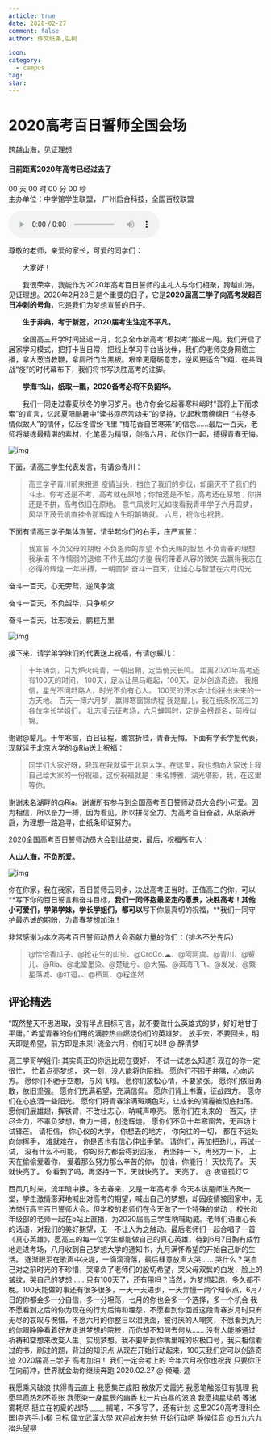 ```yaml
---
article: true
date: 2020-02-27
comment: false
author: 作文纸条,弘树

icon:
category:
  - campus 
tag:
star:
---
```


# 2020高考百日誓师全国会场

跨越山海，见证理想

<!-- more -->

<script>
        //高考倒计时
        function getRTime(){
            var EndTime= new Date("2020/07/07 00:00:00"); //截止时间
            var NowTime = new Date();
            var t = NowTime.getTime() - EndTime.getTime();
            var d=Math.floor(t/1000/60/60/24);
            var h=Math.floor(t/1000/60/60%24);
            var m=Math.floor(t/1000/60%60);
            var s=Math.floor(t/1000%60);
            document.getElementById("t_d").innerHTML = d + " 天";
            document.getElementById("t_h").innerHTML = h + " 时";
            document.getElementById("t_m").innerHTML = m + " 分";
            document.getElementById("t_s").innerHTML = s + " 秒";
        }
        setInterval(getRTime,1000);
</script>
<div class="timeActive">
	<h4>目前距离2020年高考已经过去了</h4>
  <div id="CountMsg" class="HotDate">
		<span id="t_d"> 00 天 </span>
		<span id="t_h">00 时</span>
		<span id="t_m">00 分</span>
		<span id="t_s">00 秒</span>
	</div>
</div>
主办单位：中学馆学生联盟， 广州启合科技，全国百校联盟

<audio controls="" src="http://hssvr01.oss-cn-zhangjiakou.aliyuncs.com/hongshu/file/2020/02/brss.mp3" autoplay="autoplay"></audio>

尊敬的老师，亲爱的家长，可爱的同学们：

  大家好！

  我很荣幸，我能作为2020年高考百日誓师的主礼人与你们相聚，跨越山海，见证理想。2020年2月28日是个重要的日子，它是**2020届高三学子向高考发起百日冲刺的号角**，它是我们为梦想宣誓的日子。

  **生于非典，考于新冠，2020届考生注定不平凡。**

  全国高三开学时间延迟一月，北京全市新高考“模拟考”推迟一周。我们开启了居家学习模式，把打卡当日常，把线上学习平台当伙伴，我们的老师变身网络主播，拿大葱当教鞭，拿厕所门当黑板。艰辛更磨砺意志，逆风更适合飞翔，在共同战“疫”的时代幕布下，我们将书写决胜高考的注脚。

  **学海书山，纸取一瓢，2020备考必将不负韶华。**

  我们一同走过春夏秋冬的学习岁月。也许你会忆起春寒料峭时“吾将上下而求索”的宣言，忆起夏阳酷暑中“读书须尽苦功夫”的坚持，忆起秋雨绵绵日 “书卷多情似故人”的情怀，忆起冬雪纷飞里 “梅花香自苦寒来”的信念……最后一百天，老师将凝练最精湛的素材，化笔墨为精钢，剑指六月，和你们一起，搏得青春无悔。

![img](http://zt-cdn.zuowenzhitiao.com/article-cover/2020-02-27/26d1662754074cfb84c4877c6ed5be5e.png)

下面，请高三学生代表发言，有请@青川：

> 高三学子青川前来报道
> 疫情当头，挡住了我们的步伐，却磨灭不了我们的斗志。你考还是不考，高考就在原地；你怕还是不怕，高考还在原地；你拼还是不拼，高考依旧在原地。
> 意气风发时光如梭看我青年学子六月圆梦，风华正茂云帆直挂令那辉煌人生明朝铸就。
> 六月，祝你也祝我。

下面有请高三学子集体宣誓，请举起你们的右手，庄严宣誓：

> 我宣誓
> 不负父母的期盼
> 不负恩师的厚望
> 不负天赐的智慧
> 不负青春的理想
> 我承诺
> 不作懦弱的退缩
> 不作无益的彷徨
> 我将带着从容的微笑
> 去赢得我志在必得的辉煌
> 一年拼搏，一朝圆梦
> 奋斗一百天，让雄心与智慧在六月闪光

奋斗一百天，心无旁骛，逆风争渡

奋斗一百天，不负韶华，只争朝夕

奋斗一百天，壮志凌云，鹏程万里

![img](http://zt-cdn.zuowenzhitiao.com/article-cover/2020-02-27/31597c38b7b8455ba08b1df0f3dd27d4.jpg)

接下来，请学弟学妹们的代表送上祝福，有请@颦儿：

> 十年铸剑，只为炉火纯青，一朝出鞘，定当倚天长鸣。
> 距离2020年高考还有100天的时间，
> 100天，足以让黑马崛起，100天，足以创造奇迹。
> 我相信，星光不问赶路人，时光不负有心人。
> 100天的汗水会让你拼出未来的一方天地。
> 百天一搏六月梦，赢得寒窗锦绣程
> 我是颦儿，我在纸条祝高三的各位学长学姐们，
> 壮志凌云征考场，六月蝉鸣时，定是金榜题名，前程似锦。

谢谢@颦儿。十年寒窗，百日征程，蟾宫折桂，青春无悔。下面有学长学姐代表，现就读于北京大学的@Ria送上祝福：

> 同学们大家好呀，我现在我就读于北京大学。在这里，我也想向大家送上我自己给大家的一份祝福，这份祝福就是：未名博雅，湖光塔影，我，在这里等你。

谢谢未名湖畔的@Ria。谢谢所有参与到全国高考百日誓师动员大会的小可爱。因为相信，所以奋力一搏，因为看见，所以拼尽全力。为高考百日奋战，从纸条开启，为理想一路追寻，由纸条印证努力。

2020全国高考百日誓师动员大会到此结束，最后，祝福所有人：

**人山人海，不负所爱。**

![img](http://zt-cdn.zuowenzhitiao.com/article-cover/2020-02-27/227f6c77950e459c9f9b934e02f2c2b0.png)

你在你家，我在我家，百日誓师云同步，决战高考正当时。正值高三的你，可以**写下你的百日誓言和奋斗目标，**我们一同怀抱最坚定的愿景，决胜高考！其他小可爱们，学弟学妹，学长学姐们，都可以**写下你最真切的祝福，**我们一同守护最赤诚的期盼，为青春梦想加油！

非常感谢为本次高考百日誓师动员大会贡献力量的你们：（排名不分先后）

> @恰恰香瓜子、@抢花生的山笙、@CroCo.☁、@阿阿虞、@青川、@颦儿、@Ria、@北堂墨染、@楚玼兮、@大猫、@洱海飞飞、@发发、@繁星落城、@红逗。、@栖氲、@程遂然

## 评论精选

“既然整天不思进取，没有半点目标可言，就不要做什么英雄式的梦，好好地甘于平庸。” 希望青春的你们用的满腔热血燃烧你们的英雄梦。 放手去，不要回头，明天即是希望，前方即是未来! 流金六月，你们可以!!! @ 醉清梦

高三学哥学姐们: 其实真正的你远比现在要好， 不试一试怎么知道? 现在的你一定很忙， 忙着点亮梦想， 这一刻，没人能将你阻挡。 愿你们不困于井隅，心向远方。 愿你们不驰于空想，与风飞翔。 愿你们放松心情，不要紧张。 愿你们依旧勇敢，依旧坚强。 愿你们充满希望，充满信仰。 愿你们背上书囊，征战四方。 愿你们在心底洒一些阳光。 愿你们将青春涂满斑斓色彩，让成长的阴霾被彻底扫荡。 愿你们展雄翅，挥铁臂，不改壮志心，呐喊声嘹亮。 愿你们在未来的一百天，拼尽全力，不辜负梦想，奋力一搏，创造辉煌。 愿你们不负十年寒窗苦，无声场上试锋芒。 请相信， 你心仪的大学， 你想去的地方， 你向往的一切， 都在不远处向你挥手， 难就难在， 你是否也有信心伸出手掌。 请你们，再加把劲儿，再试一试， 没有什么不可能， 你的努力都会得到回报， 再坚持一下，再努力一下， 上天在偷偷爱着你， 爱着那么努力那么辛苦的你， 加油，你能行！ 天快亮了。 天就快亮了。 你看到了吗，再坚持一下，天就快亮了。 天亮了。 @ 夜语孤灯♡

西风几时来，流年暗中换。冬去春来，又是一年高考季 今天本该是师生齐聚一堂，学生激情澎湃地喊出对高考的期望，喊出自己的梦想，却因疫情被困家中，无法举行高三百日誓师大会。但学校的老师们在今天做了一个特殊的举动 ，校长和年级部的老师一起在b站上直播，为2020届高三学生呐喊助威。老师们语重心长的话语，对我们的美好期望，无一不让人为之触动。最后老师们一起合唱了一首《真心英雄》，愿高三的每一位学生都能做自己的真心英雄，待到6月7日胸有成竹地走进考场，八月收到自己梦想大学的通知书，九月满怀希望的开始自己新的生活。 逐渐眼泪在歌声中决堤，一滴滴滑落，最后肆意放声大哭…… 哭什么？哭自己对之前时光的不珍惜，哭辜负了老师们的殷切希望，哭父母双鬓的白发，脸上的皱纹，哭自己的梦想…… 只有100天了，还有用吗？当然，为梦想起跑，多久都不晚。100天能做的事还有很多很多，一天一天进步，一天弄懂一两个知识点，6月7日的你都会多一分自信，多一分坦荡，七月的你也会多一个选择，多一个机会 我不愿看到之后的你为现在的行为后悔和埋怨，不愿看到你回首这段青春岁月时只有无尽的哀叹与惋惜，不愿六月的你整日以泪洗面，被讨厌的人嘲笑，不愿看到九月的你眼睁睁看着好友走进梦想的院校，而你却不知何去何从…… 没有人能够通过祈祷和空想来改变人生，实现梦想。我不要听到你嘴里喊的积极口号，我只相信看过的书，刷过的题，背过的知识点 从现在开始行动起来，100天我们定可以创造奇迹 2020届高三学子 高考加油！ 我们一定会考上的 今年六月祝你也祝我 只要你正在向前冲，世界就会助你继续奔跑 2020.02.27 @ 倾曦. 迹

我愿乘风破浪 扶得青云直上 我愿集芒成阳 散放万丈霞光 我愿笔触张狂有肌理 我愿早霞热烈不乖张 我愿染一身星辰的幽香 枕一片白昼的波浪 我愿摘星续航 等迷雾耗尽 挺立在初夏的战场 ﹏﹏ 搁笔，不多写了，还有计划 这里2020高考理科全国Ⅰ卷选手小柳 目标 國立武漢大學 欢迎战友共勉 开始行动吧 静候佳音 @五九六九抬头望柳
